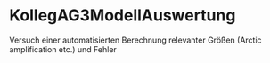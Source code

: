 # KollegAG3ModellAuswertung
Versuch einer automatisierten Berechnung relevanter Größen (Arctic amplification etc.) und Fehler
